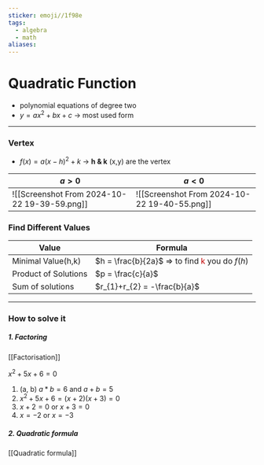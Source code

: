 ```yaml
---
sticker: emoji//1f98e
tags:
  - algebra
  - math
aliases:
---
```

# Quadratic Function
- polynomial equations of degree two
- $y = ax^2 + bx +c$ -> most used form


---

### Vertex
- $f(x) = a(x-h)^2+k$ -> **h & k** (x,y) are the vertex 

| $a > 0$                                      | $a < 0$                                      |
| -------------------------------------------- | -------------------------------------------- |
| ![[Screenshot From 2024-10-22 19-39-59.png]] | ![[Screenshot From 2024-10-22 19-40-55.png]] |

### Find Different Values

| Value                | Formula                                                                    |
| -------------------- | -------------------------------------------------------------------------- |
| Minimal Value(h,k)   | $h = \frac{b}{2a}$ => to find <font color="#c00000">k</font> you do $f(h)$ |
| Product of Solutions | $p = \frac{c}{a}$                                                          |
| Sum of solutions     | $r_{1}+r_{2} = -\frac{b}{a}$                                               |

---

### How to solve it

##### 1. Factoring
[[Factorisation]]

$x^2+5x+6=0$

1. (a, b) $a*b = 6$ and $a+b =5$ 
2. $x^2 +5x+6 =(x+2)(x+3) = 0$
3. $x+2 = 0$ or $x + 3 = 0$
4. $x =-2$ or $x = -3$

##### 2. Quadratic formula
[[Quadratic formula]]
